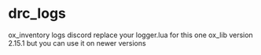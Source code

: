 # drc_logs
ox_inventory  logs discord
replace your logger.lua for this one
ox_lib version  2.15.1 but you can use it on newer versions



